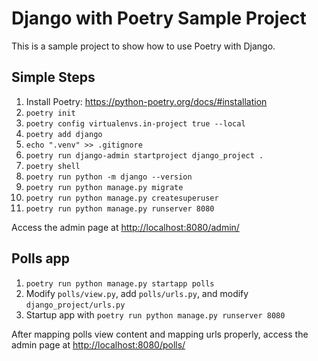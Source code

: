 # Django with Poetry Sample Project

This is a sample project to show how to use Poetry with Django.

## Simple Steps

1. Install Poetry: <https://python-poetry.org/docs/#installation>
2. `poetry init`
3. `poetry config virtualenvs.in-project true --local`
4. `poetry add django`
5. `echo ".venv" >> .gitignore`
6. `poetry run django-admin startproject django_project .`
7. `poetry shell`
8. `poetry run python -m django --version`
9. `poetry run python manage.py migrate`
10. `poetry run python manage.py createsuperuser`
11. `poetry run python manage.py runserver 8080`

Access the admin page at <http://localhost:8080/admin/>

## Polls app

1. `poetry run python manage.py startapp polls`
2. Modify `polls/view.py`, add `polls/urls.py`, and modify `django_project/urls.py`
3. Startup app with `poetry run python manage.py runserver 8080`

After mapping polls view content and mapping urls properly, access the admin page at <http://localhost:8080/polls/>
